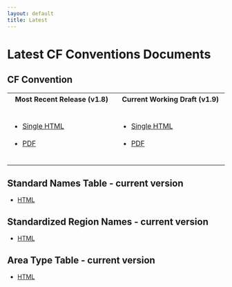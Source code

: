 ```yaml
---
layout: default
title: Latest
---
```


# Latest CF Conventions Documents

## CF Convention 

<table>
<tr>
  <th width="300px"> Most Recent Release (v1.8) <br /> &nbsp;</th>
  <th width="300px"> Current Working Draft (v1.9) <br /> &nbsp;</th> 
</tr>
<tr>
  <td>
    <ul>
      <li> <a href="Data/cf-conventions/cf-conventions-1.7/cf-conventions.html">Single HTML</a> </li> <br />
      <li> <a href="Data/cf-conventions/cf-conventions-1.7/cf-conventions.pdf">PDF</a> </li> <br />
    </ul>
  </td>
  <td>
    <ul>
      <li> <a href="/cf-conventions/cf-conventions.html">Single HTML</a> </li> <br />
      <li> <a href="/cf-conventions/cf-conventions.pdf">PDF</a> </li> <br />
    </ul>
  </td>
</tr>
</table>

## Standard Names Table - current version

* <a href="Data/cf-standard-names/current/build/cf-standard-name-table.html">HTML</a>

## Standardized Region Names - current version

* <a href="Data/standardized-region-list/standardized-region-list.html">HTML</a>

## Area Type Table - current version

* <a href="Data/area-type-table/current/build/area-type-table.html"> HTML </a>
